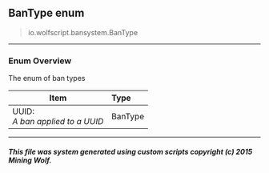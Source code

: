 ## BanType __enum__

>io.wolfscript.bansystem.BanType

---

### Enum Overview

The enum of ban types

Item | Type   
--- | :--- 
UUID: <br> _A ban applied to a UUID_ | BanType



---



##### This file was system generated using custom scripts copyright (c) 2015 Mining Wolf.
	


